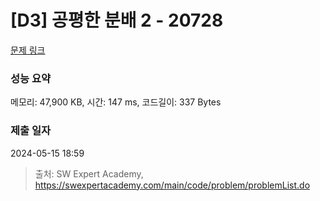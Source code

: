 # [D3] 공평한 분배 2 - 20728 

[문제 링크](https://swexpertacademy.com/main/code/problem/problemDetail.do?contestProbId=AY6cg0MKeVkDFAXt) 

### 성능 요약

메모리: 47,900 KB, 시간: 147 ms, 코드길이: 337 Bytes

### 제출 일자

2024-05-15 18:59



> 출처: SW Expert Academy, https://swexpertacademy.com/main/code/problem/problemList.do